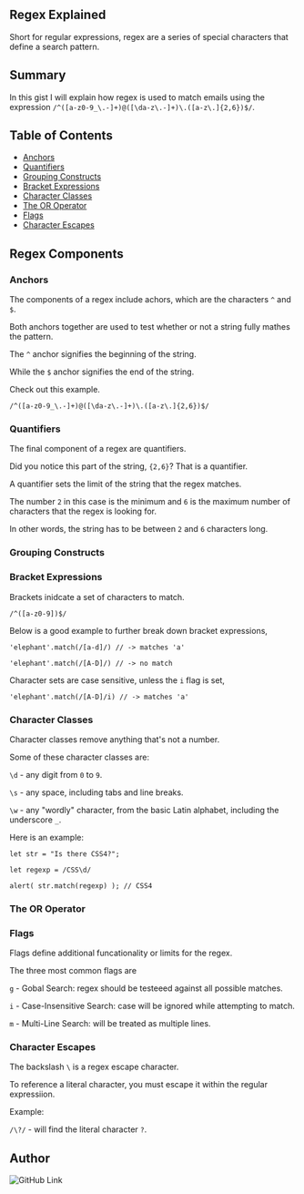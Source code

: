 ## Regex Explained
Short for regular expressions, regex are a series of special characters that define a search pattern.

## Summary
In this gist I will explain how regex is used to match emails using the expression `/^([a-z0-9_\.-]+)@([\da-z\.-]+)\.([a-z\.]{2,6})$/`.
<!-- Briefly summarize the regex you will be describing and what you will explain. Include a code snippet of the regex. Replace this text with your summary.
 -->
 
## Table of Contents
- [Anchors](#anchors)
- [Quantifiers](#quantifiers)
- [Grouping Constructs](#grouping-constructs)
- [Bracket Expressions](#bracket-expressions)
- [Character Classes](#character-classes)
- [The OR Operator](#the-or-operator)
- [Flags](#flags)
- [Character Escapes](#character-escapes)

## Regex Components

### Anchors
The components of a regex include achors, which are the characters `^` and `$`. 

Both anchors together are used to test whether or not a string fully mathes the pattern.

The `^` anchor signifies the beginning of the string.

While the `$` anchor signifies the end of the string.

Check out this example.

`/^([a-z0-9_\.-]+)@([\da-z\.-]+)\.([a-z\.]{2,6})$/`

### Quantifiers
The final component of a regex are quantifiers.

Did you notice this part of the string, `{2,6}`? That is a quantifier. 

A quantifier sets the limit of the string that the regex matches.

The number `2` in this case is the minimum and `6` is the maximum number of characters that the regex is looking for.

In other words, the string has to be between `2` and `6` characters long.

### Grouping Constructs

### Bracket Expressions
Brackets inidcate a set of characters to match.

`/^([a-z0-9])$/`

Below is a good example to further break down bracket expressions,

`'elephant'.match(/[a-d]/) // -> matches 'a'`

`'elephant'.match(/[A-D]/) // -> no match`

Character sets are case sensitive, unless the `i` flag is set,

`'elephant'.match(/[A-D]/i) // -> matches 'a'`

### Character Classes
Character classes remove anything that's not a number.

Some of these character classes are:

`\d` - any digit from `0` to `9`.

`\s` - any space, including tabs and line breaks.

`\w` - any "wordly" character, from the basic Latin alphabet, including the underscore `_`.

Here is an example:

`let str = "Is there CSS4?";`

`let regexp = /CSS\d/`

`alert( str.match(regexp) ); // CSS4`


### The OR Operator

### Flags
Flags define additional funcationality or limits for the regex.

The three most common flags are 

`g` - Gobal Search: regex should be testeeed against all possible matches.

`i` - Case-Insensitive Search: case will be ignored while attempting to match.

`m` - Multi-Line Search: will be treated as multiple lines.

### Character Escapes
The backslash `\` is a regex escape character.

To reference a literal character, you must escape it within the regular expressiion.

Example:

`/\?/` - will find the literal character `?`.

## Author
![GitHub Link](https://github.com/trivera777)
